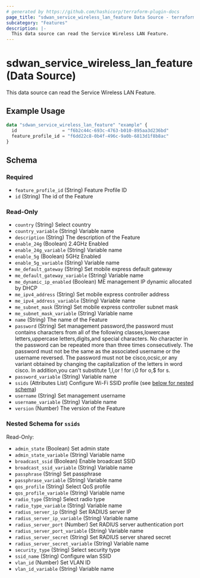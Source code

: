```yaml
---
# generated by https://github.com/hashicorp/terraform-plugin-docs
page_title: "sdwan_service_wireless_lan_feature Data Source - terraform-provider-sdwan"
subcategory: "Features"
description: |-
  This data source can read the Service Wireless LAN Feature.
---
```


# sdwan_service_wireless_lan_feature (Data Source)

This data source can read the Service Wireless LAN Feature.

## Example Usage

```terraform
data "sdwan_service_wireless_lan_feature" "example" {
  id                 = "f6b2c44c-693c-4763-b010-895aa3d236bd"
  feature_profile_id = "f6dd22c8-0b4f-496c-9a0b-6813d1f8b8ac"
}
```

<!-- schema generated by tfplugindocs -->
## Schema

### Required

- `feature_profile_id` (String) Feature Profile ID
- `id` (String) The id of the Feature

### Read-Only

- `country` (String) Select country
- `country_variable` (String) Variable name
- `description` (String) The description of the Feature
- `enable_24g` (Boolean) 2.4GHz Enabled
- `enable_24g_variable` (String) Variable name
- `enable_5g` (Boolean) 5GHz Enabled
- `enable_5g_variable` (String) Variable name
- `me_default_gateway` (String) Set mobile express default gateway
- `me_default_gateway_variable` (String) Variable name
- `me_dynamic_ip_enabled` (Boolean) ME management IP dynamic allocated by DHCP
- `me_ipv4_address` (String) Set mobile express controller address
- `me_ipv4_address_variable` (String) Variable name
- `me_subnet_mask` (String) Set mobile express controller subnet mask
- `me_subnet_mask_variable` (String) Variable name
- `name` (String) The name of the Feature
- `password` (String) Set management password,the password must contains characters from all of the following classes,lowercase letters,uppercase letters,digits,and special characters. No character in the password can be repeated more than three times consecutively. The password must not be the same as the associated username or the username reversed. The password must not be cisco,ocsic,or any variant obtained by changing the capitalization of the letters in word cisco. In addition,you can't substitute 1,l,or ! for i,0 for o,$ for s.
- `password_variable` (String) Variable name
- `ssids` (Attributes List) Configure Wi-Fi SSID profile (see [below for nested schema](#nestedatt--ssids))
- `username` (String) Set management username
- `username_variable` (String) Variable name
- `version` (Number) The version of the Feature

<a id="nestedatt--ssids"></a>
### Nested Schema for `ssids`

Read-Only:

- `admin_state` (Boolean) Set admin state
- `admin_state_variable` (String) Variable name
- `broadcast_ssid` (Boolean) Enable broadcast SSID
- `broadcast_ssid_variable` (String) Variable name
- `passphrase` (String) Set passphrase
- `passphrase_variable` (String) Variable name
- `qos_profile` (String) Select QoS profile
- `qos_profile_variable` (String) Variable name
- `radio_type` (String) Select radio type
- `radio_type_variable` (String) Variable name
- `radius_server_ip` (String) Set RADIUS server IP
- `radius_server_ip_variable` (String) Variable name
- `radius_server_port` (Number) Set RADIUS server authentication port
- `radius_server_port_variable` (String) Variable name
- `radius_server_secret` (String) Set RADIUS server shared secret
- `radius_server_secret_variable` (String) Variable name
- `security_type` (String) Select security type
- `ssid_name` (String) Configure wlan SSID
- `vlan_id` (Number) Set VLAN ID
- `vlan_id_variable` (String) Variable name
